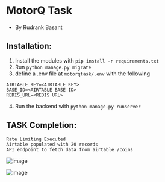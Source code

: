 # MotorQ Task
- By Rudrank Basant

## Installation:
1. Install the modules with `pip install -r requirements.txt`
2. Run `python manage.py migrate`
3. define a .env file at `motorqtask/.env` with the following
```
AIRTABLE_KEY=<AIRTABLE KEY>
BASE_ID=<AIRTABLE BASE ID>
REDIS_URL=<REDIS URL>
```
4. Run the backend with `python manage.py runserver`


## TASK Completion:
    Rate Limiting Executed 
    Airtable populated with 20 records
    API endpoint to fetch data from airtable /coins



![image](https://github.com/rudrankbasant/motorq-task/assets/85751479/8f696ef8-4a0e-456a-929a-303b831b1700)


![image](https://github.com/rudrankbasant/motorq-task/assets/85751479/0ab1d87a-1585-4614-b1f8-dd60d5896023)


